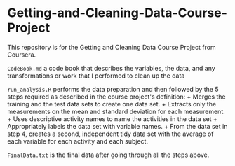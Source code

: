 # Getting-and-Cleaning-Data-Course-Project
This repository is for the Getting and Cleaning Data Course Project from Coursera.

`CodeBook.md` a code book that describes the variables, the data, and any transformations or work that I performed to clean up the data

`run_analysis.R` performs the data preparation and then followed by the 5 steps required as described in the course project's definition:
    + Merges the training and the test data sets to create one data set.
    + Extracts only the measurements on the mean and standard deviation for each measurement.
    + Uses descriptive activity names to name the activities in the data set
    + Appropriately labels the data set with variable names.
    + From the data set in step 4, creates a second, independent tidy data set with the average of each variable for each activity and each subject.
    
`FinalData.txt` is the final data after going through all the steps above.
